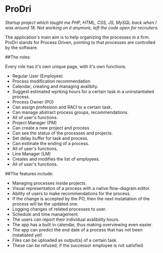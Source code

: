 # ProDri

*Startup project which taught me PHP, HTML, CSS, JS, MySQL back when I was around 18. Not working on it anymore, left the code open for recruiters.*

The application's main aim is to help organizing the processes in a firm.
ProDri stands for Process Driven, pointing to that processes are controlled by the software.

##The roles:

Every role has it's own unique page, with it's own functions.

 * Regular User (Employee)
  * Process modification recommendation
  * Calendar, creating and managing avalibity.
  * Suggest estimated wprking hours for a certain task in a uninstantiated process.
 * Process Owner (PO)
  * Can assign profession and RACI to a certain task.
  * Can manage abstract process groups, recommendations.
  * All of user's functions.
 * Project Manager (PM)
  * Can create a new project and process
  * Can see the status of the processes and projects.
  * Set delay buffer for task and process.
  * Can estimate the ending of a process.
  * All of user's functions.
 * Line Manager (LM)
  * Creates and modifies the list of employees.
  * All of user's functions.

##The features include:
 * Managing processes inside projects.
 * Visual representation of a process with a native flow-diagram editor.
 * Ability of users to make recommendations for the process.
  * If the change is accepted by the PO, then the next instatiation of the process will be the updated one.
 * Logging changes of related processes to user.
 * Schedule and time management.
  * The users can report their individual avalibility hours.
  * The app has a built in calendar, thus making overviewing even easier.
  * The app can predict the end date of a process that has not been instatiated yet!
 * Files can be uploaded as output(s) of a certain task.
  * These can be refused, if the successor employee is not satisfied
